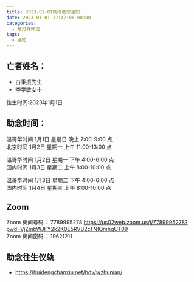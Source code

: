 ```yaml
---
title: 2023-01-01网络助念通知
date: 2023-01-01 17:42:06-08:00
categories:
  - 慧灯禅修班
tags:
  - 通知
---
```

## 亡者姓名：

- 白秉振先生
- 李学敏女士

往生时间:2023年1月1日

## 助念时间：  

温哥华时间 1月1日 星期日 晚上 7:00-9:00 点  
北京时间 1月2日 星期一 上午 11:00-13:00 点  

温哥华时间 1月2日 星期一 下午 4:00-6:00 点  
国内时间 1月3日 星期二 上午 8:00-10:00 点

温哥华时间 1月3日 星期二 下午 4:00-6:00 点  
国内时间 1月4日 星期三 上午 8:00-10:00 点


## Zoom

Zoom 房间号码： 7789995278 <https://us02web.zoom.us/j/7789995278?pwd=VjZmbWJFY2k2K0E5RVB2cTNIQmhqUT09>  
Zoom 房间密码： 19621211

## 助念往生仪轨

- <https://huidengchanxiu.net/hdv/v/zhunian/>